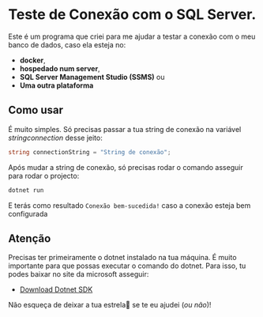 # Teste de Conexão com o SQL Server.

Este é um programa que criei para me ajudar a testar a conexão com o meu banco de dados, caso ela esteja no: 

- **docker**, 
- **hospedado num server**,
- **SQL Server Management Studio (SSMS)** ou
- **Uma outra plataforma**


## Como usar

É muito simples. Só precisas passar a tua string de conexão na variável *stringconnection* desse jeito:

```c#
string connectionString = "String de conexão";
```

Após mudar a string de conexão, só precisas rodar o comando asseguir para rodar o projecto:

```bash
dotnet run
```

E terás como resultado `Conexão bem-sucedida!` caso a conexão esteja bem configurada


## Atenção

Precisas ter primeiramente o dotnet instalado na tua máquina. É muito importante para que possas executar o comando do dotnet.
Para isso, tu podes baixar no site da microsoft asseguir:
- [Download Dotnet SDK](https://dotnet.microsoft.com/en-us/download)

Não esqueça de deixar a tua estrela:star2: se te eu ajudei (*ou não*)! 

